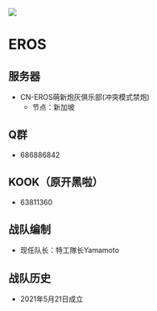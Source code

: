![](/assets/zds/logo/eros.png)

# EROS

## 服务器

- CN-EROS萌新炮灰俱乐部(冲突模式禁炮)
    - 节点：新加坡

## Q群

- 686886842

## KOOK（原开黑啦）

- 63811360

## 战队编制

- 现任队长：特工隊长Yamamoto

## 战队历史

- 2021年5月21日成立